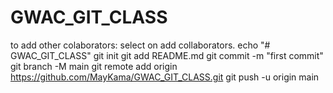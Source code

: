 # GWAC_GIT_CLASS
to add other colaborators: select on add collaborators.
echo "# GWAC_GIT_CLASS" 
git init
git add README.md
git commit -m "first commit"
git branch -M main
git remote add origin https://github.com/MayKama/GWAC_GIT_CLASS.git
git push -u origin main
